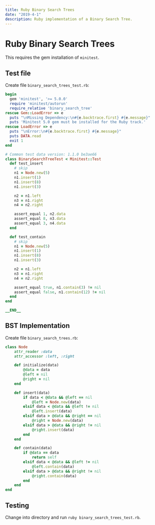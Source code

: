 ```yaml
---
title: Ruby Binary Search Trees
date: "2019-4-1"
description: Ruby implementation of a Binary Search Tree.
---
```


# Ruby Binary Search Trees

This requires the gem installation of `minitest`.

## Test file

Create file `binary_search_trees_test.rb`:

```ruby
begin
  gem 'minitest', '>= 5.0.0'
  require 'minitest/autorun'
  require_relative 'binary_search_tree'
rescue Gem::LoadError => e
  puts "\nMissing Dependency:\n#{e.backtrace.first} #{e.message}"
  puts 'Minitest 5.0 gem must be installed for the Ruby track.'
rescue LoadError => e
  puts "\nError:\n#{e.backtrace.first} #{e.message}"
  puts DATA.read
  exit 1
end

# Common test data version: 1.1.0 be3ae66
class BinarySearchTreeTest < Minitest::Test
  def test_insert
    # skip
    n1 = Node.new(5)
    n1.insert(1)
    n1.insert(8)
    n1.insert(3)

    n2 = n1.left
    n3 = n1.right
    n4 = n2.right

    assert_equal 1, n2.data
    assert_equal 8, n3.data
    assert_equal 3, n4.data
  end

  def test_contain
    # skip
    n1 = Node.new(5)
    n1.insert(1)
    n1.insert(8)
    n1.insert(3)

    n2 = n1.left
    n3 = n1.right
    n4 = n2.right

    assert_equal true, n1.contain(3) != nil
    assert_equal false, n1.contain(12) != nil
  end
end

__END__
```

## BST Implementation

Create file `binary_search_trees.rb`:

```ruby
class Node
    attr_reader :data
    attr_accessor :left, :right

    def initialize(data)
        @data = data
        @left = nil
        @right = nil
    end

    def insert(data)
        if data < @data && @left == nil
            @left = Node.new(data)
        elsif data < @data && @left != nil
            @left.insert(data)
        elsif data > @data && @right == nil
            @right = Node.new(data)
        elsif data > @data && @right != nil
            @right.insert(data)
        end
    end

    def contain(data)
        if @data == data
            return self
        elsif data < @data && @left != nil
            @left.contain(data)
        elsif data > @data && @right != nil
            @right.contain(data)
        end
    end
end
```

## Testing

Change into directory and run `ruby binary_search_trees_test.rb`.
